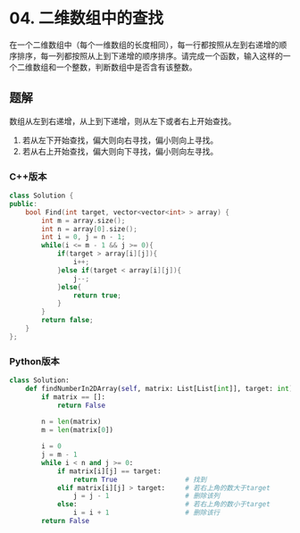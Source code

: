 # 04. 二维数组中的查找

在一个二维数组中（每个一维数组的长度相同），每一行都按照从左到右递增的顺序排序，每一列都按照从上到下递增的顺序排序。请完成一个函数，输入这样的一个二维数组和一个整数，判断数组中是否含有该整数。

## 题解

数组从左到右递增，从上到下递增，则从左下或者右上开始查找。

1. 若从左下开始查找，偏大则向右寻找，偏小则向上寻找。
2. 若从右上开始查找，偏大则向下寻找，偏小则向左寻找。 

### C++版本

```cpp
class Solution {
public:
    bool Find(int target, vector<vector<int> > array) {
        int m = array.size();
        int n = array[0].size();
        int i = 0, j = n - 1;
        while(i <= m - 1 && j >= 0){
            if(target > array[i][j]){
                i++;
            }else if(target < array[i][j]){
                j--;
            }else{
                return true;
            }
        }
        return false;
    }
};
```

### Python版本

```python
class Solution:
    def findNumberIn2DArray(self, matrix: List[List[int]], target: int) -> bool:
        if matrix == []:
            return False
        
        n = len(matrix)
        m = len(matrix[0])

        i = 0
        j = m - 1
        while i < n and j >= 0:
            if matrix[i][j] == target:      
                return True                 # 找到
            elif matrix[i][j] > target:     # 若右上角的数大于target
                j = j - 1                   # 删除该列
            else:                           # 若右上角的数小于target
                i = i + 1                   # 删除该行
        return False                        
```
